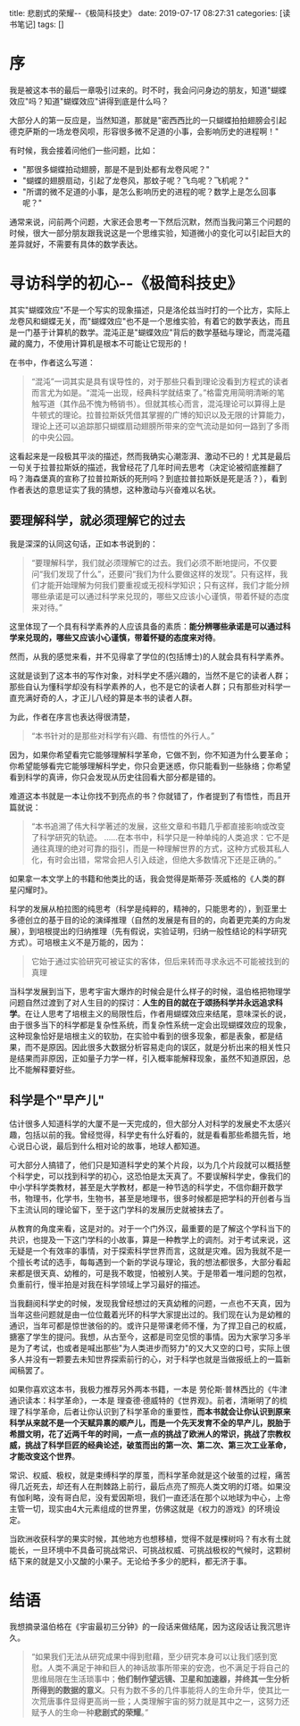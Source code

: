 title: 悲剧式的荣耀--《极简科技史》
date: 2019-07-17 08:27:31
categories: [读书笔记]
tags: [] 

# 序
我是被这本书的最后一章吸引过来的。时不时，我会问问身边的朋友，知道"蝴蝶效应"吗？知道"蝴蝶效应"讲得到底是什么吗？

大部分人的第一反应是，当然知道，那就是"密西西比的一只蝴蝶拍拍翅膀会引起德克萨斯的一场龙卷风呗，形容很多微不足道的小事，会影响历史的进程啊！"

有时候，我会接着问他们一些问题，比如：

- "那很多蝴蝶拍动翅膀，那是不是到处都有龙卷风呢？"
-  "蝴蝶的翅膀扇动，引起了龙卷风，那蚊子呢？飞鸟呢？飞机呢？"
- "所谓的微不足道的小事，是怎么影响历史的进程的呢？数学上是怎么回事呢？"

通常来说，问前两个问题，大家还会思考一下然后沉默，然而当我问第三个问题的时候，很大一部分朋友跟我说这是一个思维实验，知道微小的变化可以引起巨大的差异就好，不需要有具体的数学表达。

<!-- more -->

# 寻访科学的初心--《极简科技史》

其实"蝴蝶效应"不是一个写实的现象描述，只是洛伦兹当时打的一个比方，实际上龙卷风和蝴蝶无关，而"蝴蝶效应"也不是一个思维实验，有着它的数学表达，而且是一门基于计算机的数学。混沌正是"蝴蝶效应"背后的数学基础与理论，而混沌蕴藏的魔力，不使用计算机是根本不可能让它现形的！

在书中，作者这么写道：

> “混沌”一词其实是具有误导性的，对于那些只看到理论没看到方程式的读者而言尤为如是。“混沌一出现，经典科学就结束了。”格雷克用简明清晰的笔触写道（其作品不愧为畅销书）。但就其核心而言，混沌理论可以算得上是牛顿式的理论。拉普拉斯妖凭借其掌握的广博的知识以及无限的计算能力，理论上还可以追踪那只蝴蝶扇动翅膀所带来的空气流动是如何一路到了多雨的中央公园。

这看起来是一段极其平淡的描述，然而我确实心潮澎湃、激动不已的！尤其是最后一句关于拉普拉斯妖的描述，我曾经花了几年时间去思考（决定论被彻底推翻了吗？海森堡真的宣称了拉普拉斯妖的死刑吗？到底拉普拉斯妖是死是活？），看到作者表达的意思证实了我的猜想，这种激动与兴奋难以名状。

## 要理解科学，就必须理解它的过去

我是深深的认同这句话，正如本书说到的：

> “要理解科学，我们就必须理解它的过去。我们必须不断地提问，不仅要问“我们发现了什么”，还要问“我们为什么要做这样的发现”。只有这样，我们才能开始理解为何我们要重视或无视科学知识；只有这样，我们才能分辨哪些承诺是可以通过科学来兑现的，哪些又应该小心谨慎，带着怀疑的态度来对待。”
>

这里体现了一个具有科学素养的人应该具备的素质：**能分辨哪些承诺是可以通过科学来兑现的，哪些又应该小心谨慎，带着怀疑的态度来对待**。

然而，从我的感觉来看，并不见得拿了学位的(包括博士)的人就会具有科学素养。

这就是谈到了这本书的写作对象，对科学史不感兴趣的，当然不是它的读者人群；那些自认为懂科学却没有科学素养的人，也不是它的读者人群；只有那些对科学一直充满好奇的人，才正儿八经的算是本书的读者人群。

为此，作者在序言也表达得很清楚，

> “本书针对的是那些对科学有兴趣、有悟性的外行人。”

因为，如果你希望看完它能够理解科学革命，它做不到，你不知道为什么要革命；你希望能够看完它能够理解科学史，你只会更迷惑，你只能看到一些脉络；你希望看到科学的真谛，你只会发现从历史往回看大部分都是错的。

难道这本书就是一本让你找不到亮点的书？你就错了，作者提到了有悟性，而且开篇就说：

> “本书追溯了伟大科学著述的发展，这些文章和书籍几乎都直接影响或改变了科学研究的轨迹。 …...在本书中，科学只是一种单纯的人类追求：它不是通往真理的绝对可靠的指引，而是一种理解世界的方式，这种方式极其私人化，有时会出错，常常会把人引入歧途，但绝大多数情况下还是正确的。”

如果拿一本文学上的书籍和他类比的话，我会觉得是斯蒂芬·茨威格的《人类的群星闪耀时》。

科学的发展从柏拉图的纯思考（科学是纯粹的，精神的，只能思考的），到亚里士多德创立的基于目的论的演绎推理（自然的发展是有目的的，向着更完美的方向发展），到培根提出的归纳推理（先有假说，实验证明，归纳一般性结论的科学研究方式）。可培根主义不是万能的，因为：

> 它始于通过实验研究可被证实的客体，但后来转而寻求永远不可能被找到的真理

当科学发展到当下，思考宇宙大爆炸的时候会是什么样子的时候，温伯格把物理学问题自然过渡到了对人生目的的探讨：**人生的目的就在于颂扬科学并永远追求科学**。在让人思考了培根主义的局限性后，作者用蝴蝶效应来结尾，意味深长的说，由于很多当下的科学都是复杂性系统，而复杂性系统一定会出现蝴蝶效应的现象，这种现象恰好是培根主义的软肋，在实验中看到的很多现象，都是表象，都是结果，而不是原因。因此很多大数据分析容易走向的误区，就是分析出来的相关性只是结果而非原因，正如量子力学一样，引入概率能解释现象，虽然不知道原因，总比不能解释要好些。

## 科学是个"早产儿"

估计很多人知道科学的大厦不是一天完成的，但大部分人对科学的发展史不太感兴趣，包括以前的我。曾经觉得，科学史有什么好看的，就是看看那些希腊先哲，地心说日心说，最后到什么相对论的故事，地球人都知道。

可大部分人搞错了，他们只是知道科学史的某个片段，以为几个片段就可以概括整个科学史，可以找到科学的初心，这恐怕是太天真了。不要误解科学史，像我们的中小学科学类教材，甚至是大学教材，都是一种节选的科学史，不信你翻开数学书，物理书，化学书，生物书，甚至是地理书，很多时候都是把学科的开创者与当下主流认同的理论留下，至于这门学科的发展历史就被抹去了。

从教育的角度来看，这是对的。对于一个门外汉，最重要的是了解这个学科当下的共识，也提及一下这门学科的小故事，算是一种教学上的调剂。对于考试来说，这无疑是一个有效率的事情，对于探索科学世界而言，这就是灾难。因为我就不是一个擅长考试的选手，每每遇到一个新的学说与理论，我的想法都很多，大部分看起来都是很天真、幼稚的，可是我不敢提，怕被别人笑。于是带着一堆问题的包袱，负重前行，慢半拍是对我在科学领域上学习最好的描述。

当我翻阅科学史的时候，发现我曾经想过的天真幼稚的问题，一点也不天真，因为当年这些问题就是由一位位戴着光环的科学大家提出过的。我们现在认为是幼稚的通识，当年可都是惊世骇俗的的。或许只是带课老师不懂，为了捍卫自己的权威，搪塞了学生的提问。我想，从古至今，这都是司空见惯的事情。因为大家学习多半是为了考试，也或者是喊出那些"为人类进步而努力"的又大又空的口号，实际上很多人并没有一颗要去未知世界探索前行的心，对于科学也就是当做报纸上的一篇新闻稿罢了。

如果你喜欢这本书，我极力推荐另外两本书籍，一本是 劳伦斯·普林西比的《牛津通识读本：科学革命》，一本是 理查德·德威特的《世界观》。前者，清晰明了的梳理了科学革命，后者让你认识到了科学革命的重要性，**而本书就会让你认识到原来科学从来就不是一个天赋异禀的顺产儿，而是一个先天发育不全的早产儿，脱胎于希腊文明，花了近两千年的时间，一点一点的挑战了欧洲人的常识，挑战了宗教权威，挑战了科学巨匠的经典论述，破茧而出的第一次、第二次、第三次工业革命，才能改变这个世界**。

常识、权威、极权，就是束缚科学的厚茧，而科学革命就是这个破茧的过程，痛苦得几近死去，却还有人在荆棘路上前行，最后点亮了照亮人类文明的灯塔。如果没有伽利略，没有哥白尼，没有爱因斯坦，我们一直还活在那个以地球为中心，上帝主管一切，现实由4大元素组成的世界里，仿佛这就是《权力的游戏》的环境设定。

当欧洲收获科学的果实时候，其他地方也想移植，觉得不就是棵树吗？有水有土就能长，一旦环境中不具备可挑战常识、可挑战权威、可挑战极权的气候时，这颗树结下来的就是又小又酸的小果子。无论给予多少的肥料，都无济于事。

# 结语

我想摘录温伯格在《宇宙最初三分钟》的一段话来做结尾，因为这段话让我沉思许久。

> “如果我们无法从研究成果中得到慰藉，至少研究本身可以让我们感到宽慰。人类不满足于神和巨人的神话故事所带来的安逸，也不满足于将自己的思维局限在生活琐事中；**他们制作望远镜、卫星和加速器，并终其一生分析所得到的数据的意义**。只有为数不多的几件事能将人的生命升华，使其比一次荒唐事件显得更高尚一些；人类理解宇宙的努力就是其中之一，这努力还赋予人的生命一种**悲剧式的荣耀**。”
>